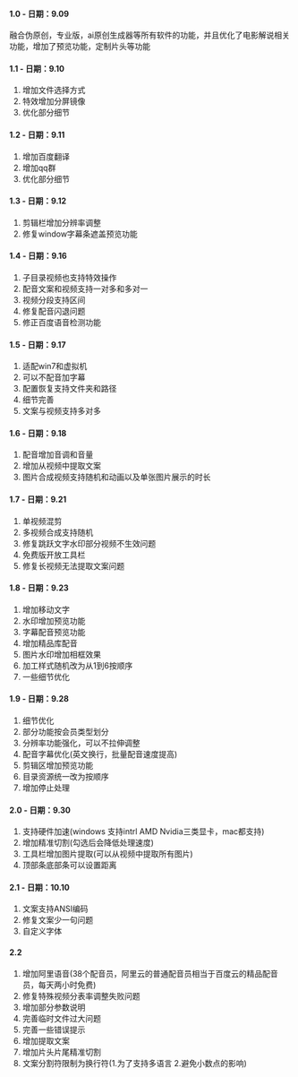 #### 1.0 - 日期：9.09

融合伪原创，专业版，ai原创生成器等所有软件的功能，并且优化了电影解说相关功能，增加了预览功能，定制片头等功能

#### 1.1 - 日期：9.10

1. 增加文件选择方式 
2. 特效增加分屏镜像
3. 优化部分细节

#### 1.2 - 日期：9.11
1. 增加百度翻译
2. 增加qq群
3. 优化部分细节

#### 1.3 - 日期：9.12
1. 剪辑栏增加分辨率调整
2. 修复window字幕条遮盖预览功能

#### 1.4 - 日期：9.16
1. 子目录视频也支持特效操作
2. 配音文案和视频支持一对多和多对一
3. 视频分段支持区间
4. 修复配音闪退问题
5. 修正百度语音检测功能

#### 1.5 - 日期：9.17
1. 适配win7和虚拟机
2. 可以不配音加字幕
3. 配置恢复支持文件夹和路径
4. 细节完善
5. 文案与视频支持多对多

#### 1.6 - 日期：9.18
1. 配音增加音调和音量
2. 增加从视频中提取文案
3. 图片合成视频支持随机和动画以及单张图片展示的时长
 
#### 1.7 - 日期：9.21
1. 单视频混剪
2. 多视频合成支持随机
3. 修复跳跃文字水印部分视频不生效问题
4. 免费版开放工具栏
5. 修复长视频无法提取文案问题

#### 1.8 - 日期：9.23
1. 增加移动文字
2. 水印增加预览功能
3. 字幕配音预览功能
4. 增加精品库配音
5. 图片水印增加相框效果
6. 加工样式随机改为从1到6按顺序
7. 一些细节优化

#### 1.9 - 日期：9.28

1. 细节优化
2. 部分功能按会员类型划分
3. 分辨率功能强化，可以不拉伸调整
4. 配音字幕优化(英文换行，批量配音速度提高)
5. 剪辑区增加预览功能
6. 目录资源统一改为按顺序
7. 增加停止处理

#### 2.0 - 日期：9.30

1. 支持硬件加速(windows 支持intrl AMD Nvidia三类显卡，mac都支持)
2. 增加精准切割(勾选后会降低处理速度)
3. 工具栏增加图片提取(可以从视频中提取所有图片)
4. 顶部条底部条可以设置距离

#### 2.1 - 日期：10.10

1. 文案支持ANSI编码
2. 修复文案少一句问题
3. 自定义字体

#### 2.2

1. 增加阿里语音(38个配音员，阿里云的普通配音员相当于百度云的精品配音员，每天两小时免费)
2. 修复特殊视频分表率调整失败问题
3. 增加部分参数说明
4. 完善临时文件过大问题
5. 完善一些错误提示
6. 增加提取文案
7. 增加片头片尾精准切割
8. 文案分割符限制为换行符(1.为了支持多语言 2.避免小数点的影响)